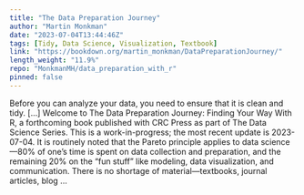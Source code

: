 ```yaml
---
title: "The Data Preparation Journey"
author: "Martin Monkman"
date: "2023-07-04T13:44:46Z"
tags: [Tidy, Data Science, Visualization, Textbook]
link: "https://bookdown.org/martin_monkman/DataPreparationJourney/"
length_weight: "11.9%"
repo: "MonkmanMH/data_preparation_with_r"
pinned: false
---
```


Before you can analyze your data, you need to ensure that it is clean and tidy. [...] Welcome to The Data Preparation Journey: Finding Your Way With R, a forthcoming book published with CRC Press as part of The Data Science Series. This is a work-in-progress; the most recent update is 2023-07-04. It is routinely noted that the Pareto principle applies to data science—80% of one’s time is spent on data collection and preparation, and the remaining 20% on the “fun stuff” like modeling, data visualization, and communication. There is no shortage of material—textbooks, journal articles, blog ...

